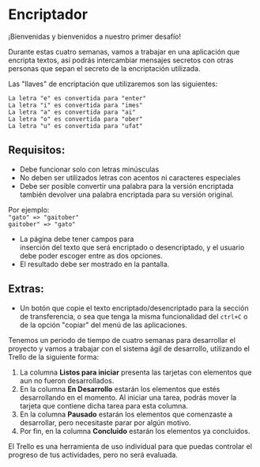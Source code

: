 # Encriptador
¡Bienvenidas y bienvenidos a nuestro primer desafío!

Durante estas cuatro semanas, vamos a trabajar en una aplicación que encripta textos, así podrás intercambiar mensajes secretos con otras personas que sepan el secreto de la encriptación utilizada.

Las "llaves" de encriptación que utilizaremos son las siguientes:

`La letra "e" es convertida para "enter"`  
`La letra "i" es convertida para "imes"`  
`La letra "a" es convertida para "ai"`  
`La letra "o" es convertida para "ober"`  
`La letra "u" es convertida para "ufat"`

## Requisitos:

-   Debe funcionar solo con letras minúsculas
-   No deben ser utilizados letras con acentos ni caracteres especiales
-   Debe ser posible convertir una palabra para la versión encriptada también devolver una palabra encriptada para su versión original.

Por ejemplo:  
`"gato" => "gaitober"`  
`gaitober" => "gato"`

-   La página debe tener campos para  
    inserción del texto que será encriptado o desencriptado, y el usuario debe poder escoger entre as dos opciones.
-   El resultado debe ser mostrado en la pantalla.

## Extras:

-   Un botón que copie el texto encriptado/desencriptado para la sección de transferencia, o sea que tenga la misma funcionalidad del  `ctrl+C`  o de la opción "copiar" del menú de las aplicaciones.

Tenemos un periodo de tiempo de cuatro semanas para desarrollar el proyecto y vamos a trabajar con el sistema ágil de desarrollo, utilizando el Trello de la siguiente forma:

1.  La columna  **Listos para iniciar**  presenta las tarjetas con elementos que aun no fueron desarrollados.
2.  En la columna  **En Desarrollo**  estarán los elementos que estés desarrollando en el momento. Al iniciar una tarea, podrás mover la tarjeta que contiene dicha tarea para esta columna.
3.  En la columna  **Pausado**  estarán los elementos que comenzaste a desarrollar, pero necesitaste parar por algún motivo.
4.  Por fin, en la columna  **Concluido**  estarán los elementos ya concluidos.

El Trello es una herramienta de uso individual para que puedas controlar el progreso de tus actividades, pero no será evaluada.